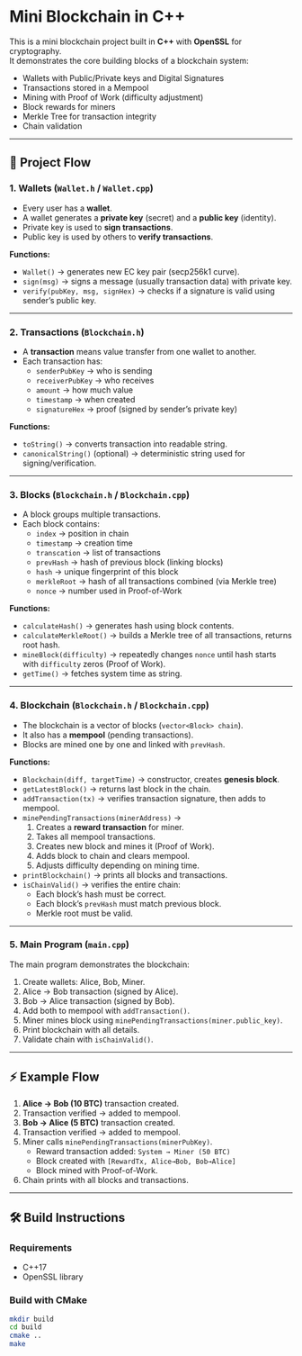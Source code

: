 #  Mini Blockchain in C++

This is a mini blockchain project built in **C++** with **OpenSSL** for cryptography.  
It demonstrates the core building blocks of a blockchain system:  
- Wallets with Public/Private keys and Digital Signatures  
- Transactions stored in a Mempool  
- Mining with Proof of Work (difficulty adjustment)  
- Block rewards for miners  
- Merkle Tree for transaction integrity  
- Chain validation  

---

## 🚀 Project Flow

### 1. Wallets (`Wallet.h` / `Wallet.cpp`)
- Every user has a **wallet**.  
- A wallet generates a **private key** (secret) and a **public key** (identity).  
- Private key is used to **sign transactions**.  
- Public key is used by others to **verify transactions**.  

**Functions:**
- `Wallet()` → generates new EC key pair (secp256k1 curve).  
- `sign(msg)` → signs a message (usually transaction data) with private key.  
- `verify(pubKey, msg, signHex)` → checks if a signature is valid using sender’s public key.  

---

### 2. Transactions (`Blockchain.h`)
- A **transaction** means value transfer from one wallet to another.  
- Each transaction has:
  - `senderPubKey` → who is sending  
  - `receiverPubKey` → who receives  
  - `amount` → how much value  
  - `timestamp` → when created  
  - `signatureHex` → proof (signed by sender’s private key)  

**Functions:**
- `toString()` → converts transaction into readable string.  
- `canonicalString()` (optional) → deterministic string used for signing/verification.  

---

### 3. Blocks (`Blockchain.h` / `Blockchain.cpp`)
- A block groups multiple transactions.  
- Each block contains:
  - `index` → position in chain  
  - `timestamp` → creation time  
  - `transcation` → list of transactions  
  - `prevHash` → hash of previous block (linking blocks)  
  - `hash` → unique fingerprint of this block  
  - `merkleRoot` → hash of all transactions combined (via Merkle tree)  
  - `nonce` → number used in Proof-of-Work  

**Functions:**
- `calculateHash()` → generates hash using block contents.  
- `calculateMerkleRoot()` → builds a Merkle tree of all transactions, returns root hash.  
- `mineBlock(difficulty)` → repeatedly changes `nonce` until hash starts with `difficulty` zeros (Proof of Work).  
- `getTime()` → fetches system time as string.  

---

### 4. Blockchain (`Blockchain.h` / `Blockchain.cpp`)
- The blockchain is a vector of blocks (`vector<Block> chain`).  
- It also has a **mempool** (pending transactions).  
- Blocks are mined one by one and linked with `prevHash`.  

**Functions:**
- `Blockchain(diff, targetTime)` → constructor, creates **genesis block**.  
- `getLatestBlock()` → returns last block in the chain.  
- `addTransaction(tx)` → verifies transaction signature, then adds to mempool.  
- `minePendingTransactions(minerAddress)` →  
  1. Creates a **reward transaction** for miner.  
  2. Takes all mempool transactions.  
  3. Creates new block and mines it (Proof of Work).  
  4. Adds block to chain and clears mempool.  
  5. Adjusts difficulty depending on mining time.  
- `printBlockchain()` → prints all blocks and transactions.  
- `isChainValid()` → verifies the entire chain:
  - Each block’s hash must be correct.  
  - Each block’s `prevHash` must match previous block.  
  - Merkle root must be valid.  

---

### 5. Main Program (`main.cpp`)
The main program demonstrates the blockchain:

1. Create wallets: Alice, Bob, Miner.  
2. Alice → Bob transaction (signed by Alice).  
3. Bob → Alice transaction (signed by Bob).  
4. Add both to mempool with `addTransaction()`.  
5. Miner mines block using `minePendingTransactions(miner.public_key)`.  
6. Print blockchain with all details.  
7. Validate chain with `isChainValid()`.  

---

## ⚡ Example Flow

1. **Alice → Bob (10 BTC)** transaction created.  
2. Transaction verified → added to mempool.  
3. **Bob → Alice (5 BTC)** transaction created.  
4. Transaction verified → added to mempool.  
5. Miner calls `minePendingTransactions(minerPubKey)`.  
   - Reward transaction added: `System → Miner (50 BTC)`  
   - Block created with `[RewardTx, Alice→Bob, Bob→Alice]`  
   - Block mined with Proof-of-Work.  
6. Chain prints with all blocks and transactions.  

---

## 🛠️ Build Instructions

### Requirements
- C++17  
- OpenSSL library  

### Build with CMake
```bash
mkdir build
cd build
cmake ..
make

